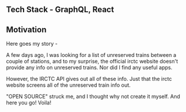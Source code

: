 ## Tech Stack - GraphQL, React

## Motivation
Here goes my story - 

A few days ago, I was looking for a list of unreserved trains between a couple of stations, and to my surprise, the official irctc website doesn't provide any info on unreserved trains. Nor did I find any useful apps. 

However, the IRCTC API gives out all of these info. Just that the irctc website screens all of the unreserved train info out.

"OPEN SOURCE" struck me, and I thought why not create it myself. And here you go! Voila!
